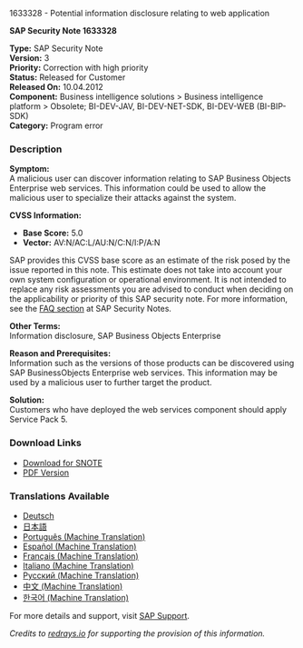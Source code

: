 1633328 - Potential information disclosure relating to web application

**SAP Security Note 1633328**

**Type:** SAP Security Note  
**Version:** 3  
**Priority:** Correction with high priority  
**Status:** Released for Customer  
**Released On:** 10.04.2012  
**Component:** Business intelligence solutions > Business intelligence platform > Obsolete; BI-DEV-JAV, BI-DEV-NET-SDK, BI-DEV-WEB (BI-BIP-SDK)  
**Category:** Program error  

### Description

**Symptom:**  
A malicious user can discover information relating to SAP Business Objects Enterprise web services. This information could be used to allow the malicious user to specialize their attacks against the system.

**CVSS Information:**  
- **Base Score:** 5.0  
- **Vector:** AV:N/AC:L/AU:N/C:N/I:P/A:N  

SAP provides this CVSS base score as an estimate of the risk posed by the issue reported in this note. This estimate does not take into account your own system configuration or operational environment. It is not intended to replace any risk assessments you are advised to conduct when deciding on the applicability or priority of this SAP security note. For more information, see the [FAQ section](https://me.sap.com/service.sap.com/securitynotes/) at SAP Security Notes.

**Other Terms:**  
Information disclosure, SAP Business Objects Enterprise

**Reason and Prerequisites:**  
Information such as the versions of those products can be discovered using SAP BusinessObjects Enterprise web services. This information may be used by a malicious user to further target the product.

**Solution:**  
Customers who have deployed the web services component should apply Service Pack 5.

### Download Links
- [Download for SNOTE](https://notesdownloads.sap.com/note/0040000017312632017)
- [PDF Version](https://userapps.support.sap.com/sap/support/sfm/notes/print/0001633328?language=en-US&token=D5565F959FB0383EBBCF82B7494D23E3)

### Translations Available
- [Deutsch](https://me.sap.com/notes/0001633328/D)
- [日本語](https://me.sap.com/notes/0001633328/J)
- [Português (Machine Translation)](https://me.sap.com/notes/0001633328/P)
- [Español (Machine Translation)](https://me.sap.com/notes/0001633328/S)
- [Français (Machine Translation)](https://me.sap.com/notes/0001633328/F)
- [Italiano (Machine Translation)](https://me.sap.com/notes/0001633328/I)
- [Русский (Machine Translation)](https://me.sap.com/notes/0001633328/R)
- [中文 (Machine Translation)](https://me.sap.com/notes/0001633328/1)
- [한국어 (Machine Translation)](https://me.sap.com/notes/0001633328/3)

For more details and support, visit [SAP Support](https://me.sap.com/).

*Credits to [redrays.io](https://redrays.io) for supporting the provision of this information.*